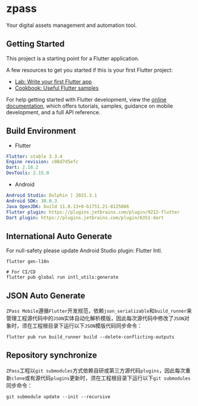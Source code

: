 # zpass

Your digital assets management and automation tool.

## Getting Started

This project is a starting point for a Flutter application.

A few resources to get you started if this is your first Flutter project:

- [Lab: Write your first Flutter app](https://docs.flutter.dev/get-started/codelab)
- [Cookbook: Useful Flutter samples](https://docs.flutter.dev/cookbook)

For help getting started with Flutter development, view the
[online documentation](https://docs.flutter.dev/), which offers tutorials,
samples, guidance on mobile development, and a full API reference.

## Build Environment

- Flutter
```yaml
Flutter: stable 3.3.4
Engine revision: c08d7d5efc
Dart: 2.18.2
DevTools: 2.15.0
```

- Android
```yaml
Android Studio: Dolphin | 2021.3.1
Android SDK: 30.0.3
Java OpenJDK: build 11.0.13+0-b1751.21-8125866
Flutter plugin: https://plugins.jetbrains.com/plugin/9212-flutter
Dart plugin: https://plugins.jetbrains.com/plugin/6351-dart
```

## International Auto Generate
For null-safety please update Android Studio plugin: Flutter Intl.

```shell
flutter gen-l10n

# For CI/CD
flutter pub global run intl_utils:generate
```

## JSON Auto Generate

`ZPass Mobile`遵循`Flutter`开发规范，依赖`json_serializable`和`build_runner`来管理工程源代码中的`JSON`实体自动化解析模版，因此每次源代码中修改了`JSON`对象时，须在工程根目录下运行以下`JSON`模版代码同步命令：

```shell
flutter pub run build_runner build --delete-conflicting-outputs
```

## Repository synchronize

`ZPass`工程以`git submodules`方式依赖自研或第三方源代码`plugins`，因此每次重新`clone`或有源代码`plugins`更新时，须在工程根目录下运行以下`git submodules`同步命令：

```shell
git submodule update --init --recursive
```